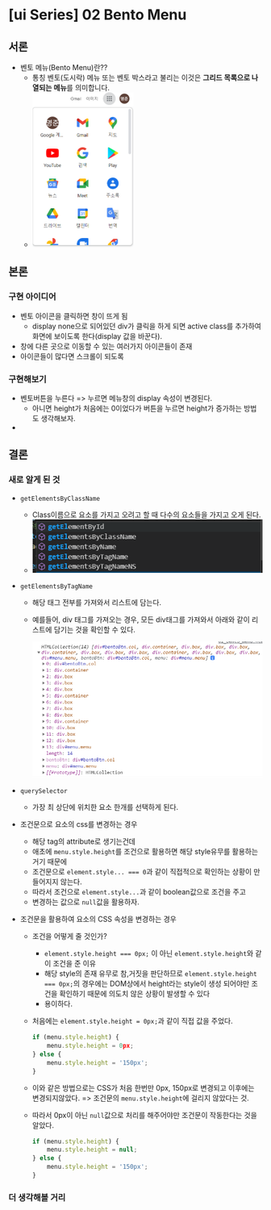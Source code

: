 # [ui Series] 02 Bento Menu

## 서론

- 벤토 메뉴(Bento Menu)란??
  - 통칭 벤토(도시락) 메뉴 또는 벤토 박스라고 불리는 이것은 **그리드 목록으로 나열되는 메뉴**를 의미합니다.
  - <img src="02_bento_menu.assets/image-20210906215709264.png" alt="image-20210906215709264" style="zoom:50%;" />

## 본론

### 구현 아이디어

- 벤토 아이콘을 클릭하면 창이 뜨게 됨
  - display none으로 되어있던 div가 클릭을 하게 되면 active class를 추가하여 화면에 보이도록 한다(display 값을 바꾼다).
- 창에 다른 곳으로 이동할 수 있는 여러가지 아이콘들이 존재
- 아이콘들이 많다면 스크롤이 되도록

### 구현해보기

- 벤토버튼을 누른다 => 누르면 메뉴창의 display 속성이 변경된다.
  - 아니면 height가 처음에는 0이었다가 버튼을 누르면 height가 증가하는 방법도 생각해보자.
- 

## 결론

### 새로 알게 된 것

- `getElementsByClassName`

  - Class이름으로 요소를 가지고 오려고 할 때 다수의 요소들을 가지고 오게 된다.
  - ![image-20210906230945965](02_bento_menu.assets/image-20210906230945965.png)

- `getElementsByTagName`

  - 해당 태그 전부를 가져와서 리스트에 담는다.

  - 예를들어, div 태그를 가져오는 경우, 모든 div태그를 가져와서 아래와 같이 리스트에 담기는 것을 확인할 수 있다.

    <img src="02_bento_menu.assets/image-20210906231249596.png" alt="image-20210906231249596" style="zoom:80%;" />

- `querySelector`

  - 가장 최 상단에 위치한 요소 한개를 선택하게 된다.

- 조건문으로 요소의 css를 변경하는 경우

  - 해당 tag의 attribute로 생기는건데
  - 애초에 `menu.style.height`를 조건으로 활용하면 해당 style유무를 활용하는 거기 때문에
  - 조건문으로 `element.style... === 0`과 같이 직접적으로 확인하는 상황이 만들어지지 않는다.
  - 따라서 조건으로 `element.style...`과 같이 boolean값으로 조건을 주고
  - 변경하는 값으로 `null`값을 활용하자.

- 조건문을 활용하여 요소의 CSS 속성을 변경하는 경우

  - 조건을 어떻게 줄 것인가?

    - `element.style.height === 0px;` 이 아닌 `element.style.height`와 같이 조건을 준 이유
    - 해당 style의 존재 유무로 참,거짓을 판단하므로 `element.style.height === 0px;`의 경우에는 DOM상에서 height라는 style이 생성 되어야만 조건을 확인하기 때문에 의도치 않은 상황이 발생할 수 있다
    - 용이하다. 

  - 처음에는 `element.style.height = 0px;`과 같이 직접 값을 주었다.

    ```js
    if (menu.style.height) {
        menu.style.height = 0px;
    } else {
        menu.style.height = '150px';
    }
    ```

  - 이와 같은 방법으로는 CSS가 처음 한번만 0px, 150px로 변경되고 이후에는 변경되지않았다. => 조건문의 `menu.style.height`에 걸리지 않았다는 것.

  - 따라서 0px이 아닌 `null`값으로 처리를 해주어야만 조건문이 작동한다는 것을 알았다.

    ```js
    if (menu.style.height) {
        menu.style.height = null;
    } else {
        menu.style.height = '150px';
    }
    ```

    

### 더 생각해볼 거리